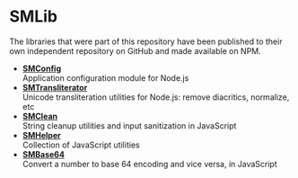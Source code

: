 # SMLib

The libraries that were part of this repository have been published to their own independent repository on GitHub and made available on NPM.

- [**SMConfig**](https://github.com/EgoAleSum/SMConfig)<br/>Application configuration module for Node.js
- [**SMTransliterator**](https://github.com/EgoAleSum/SMTransliterator)<br/>Unicode transliteration utilities for Node.js: remove diacritics, normalize, etc
- [**SMClean**](https://github.com/EgoAleSum/SMClean)<br/>String cleanup utilities and input sanitization in JavaScript
- [**SMHelper**](https://github.com/EgoAleSum/SMHelper)<br/>Collection of JavaScript utilities
- [**SMBase64**](https://github.com/EgoAleSum/SMBase64)<br/>Convert a number to base 64 encoding and vice versa, in JavaScript

